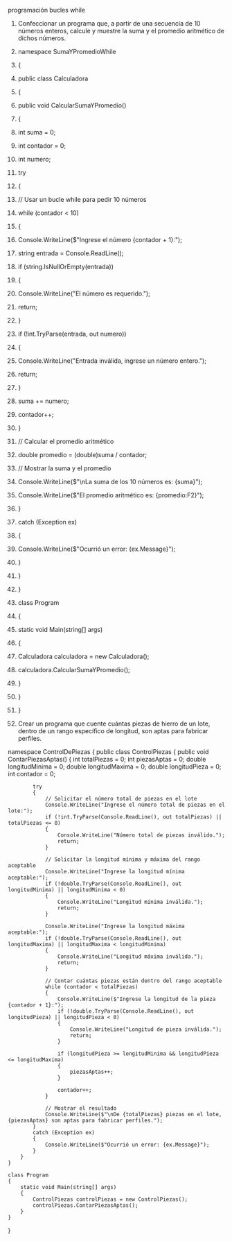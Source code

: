 programación bucles while
1)	Confeccionar un programa que, a partir de una secuencia de 10 números enteros, calcule y muestre la suma y el promedio aritmético de dichos números.

1)	namespace SumaYPromedioWhile
2)	{
3)	public class Calculadora
4)	{
5)	public void CalcularSumaYPromedio()
6)	{
7)	int suma = 0;
8)	int contador = 0;
9)	int numero;

10)	try
11)	{
12)	// Usar un bucle while para pedir 10 números
13)	while (contador < 10)
14)	{
15)	Console.WriteLine($"Ingrese el número {contador + 1}:");
16)	string entrada = Console.ReadLine();

17)	if (string.IsNullOrEmpty(entrada))
18)	{
19)	Console.WriteLine("El número es requerido.");
20)	return;
21)	}

22)	if (!int.TryParse(entrada, out numero))
23)	{
24)	Console.WriteLine("Entrada inválida, ingrese un número entero.");
25)	return;
26)	}

27)	suma += numero;
28)	contador++;
29)	}

30)	// Calcular el promedio aritmético
31)	double promedio = (double)suma / contador;

32)	// Mostrar la suma y el promedio
33)	Console.WriteLine($"\nLa suma de los 10 números es: {suma}");
34)	Console.WriteLine($"El promedio aritmético es: {promedio:F2}");
35)	}
36)	catch (Exception ex)
37)	{
38)	Console.WriteLine($"Ocurrió un error: {ex.Message}");
39)	}
40)	}
41)	}

42)	class Program
43)	{
44)	static void Main(string[] args)
45)	{
46)	Calculadora calculadora = new Calculadora();
47)	calculadora.CalcularSumaYPromedio();
48)	}
49)	}
50)	}


 

2) Crear un programa que cuente cuántas piezas de hierro de un lote, dentro de un rango específico de longitud, son aptas para fabricar perfiles.

namespace ControlDePiezas
{
    public class ControlPiezas
    {
        public void ContarPiezasAptas()
        {
            int totalPiezas = 0;
            int piezasAptas = 0;
            double longitudMinima = 0;
            double longitudMaxima = 0;
            double longitudPieza = 0;
            int contador = 0;

            try
            {
                // Solicitar el número total de piezas en el lote
                Console.WriteLine("Ingrese el número total de piezas en el lote:");
                if (!int.TryParse(Console.ReadLine(), out totalPiezas) || totalPiezas <= 0)
                {
                    Console.WriteLine("Número total de piezas inválido.");
                    return;
                }

                // Solicitar la longitud mínima y máxima del rango aceptable
                Console.WriteLine("Ingrese la longitud mínima aceptable:");
                if (!double.TryParse(Console.ReadLine(), out longitudMinima) || longitudMinima < 0)
                {
                    Console.WriteLine("Longitud mínima inválida.");
                    return;
                }

                Console.WriteLine("Ingrese la longitud máxima aceptable:");
                if (!double.TryParse(Console.ReadLine(), out longitudMaxima) || longitudMaxima < longitudMinima)
                {
                    Console.WriteLine("Longitud máxima inválida.");
                    return;
                }

                // Contar cuántas piezas están dentro del rango aceptable
                while (contador < totalPiezas)
                {
                    Console.WriteLine($"Ingrese la longitud de la pieza {contador + 1}:");
                    if (!double.TryParse(Console.ReadLine(), out longitudPieza) || longitudPieza < 0)
                    {
                        Console.WriteLine("Longitud de pieza inválida.");
                        return;
                    }

                    if (longitudPieza >= longitudMinima && longitudPieza <= longitudMaxima)
                    {
                        piezasAptas++;
                    }

                    contador++;
                }

                // Mostrar el resultado
                Console.WriteLine($"\nDe {totalPiezas} piezas en el lote, {piezasAptas} son aptas para fabricar perfiles.");
            }
            catch (Exception ex)
            {
                Console.WriteLine($"Ocurrió un error: {ex.Message}");
            }
        }
    }

    class Program
    {
        static void Main(string[] args)
        {
            ControlPiezas controlPiezas = new ControlPiezas();
            controlPiezas.ContarPiezasAptas();
        }
    }
}
 
